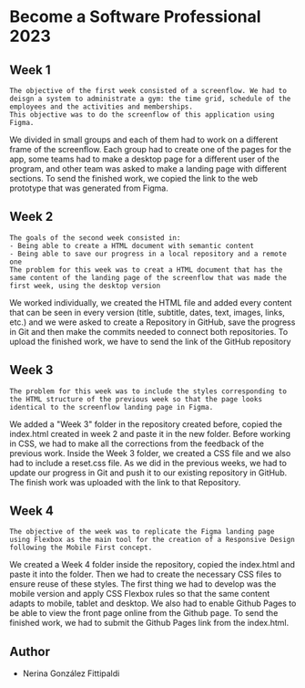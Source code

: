 # Become a Software Professional 2023
## Week 1
````
The objective of the first week consisted of a screenflow. We had to deisgn a system to administrate a gym: the time grid, schedule of the employees and the activities and memberships.
This objective was to do the screenflow of this application using Figma.
````
We divided in small groups and each of them had to work on a different frame of the screenflow. Each group had to create one of the pages for the app, some teams had to make a desktop page for a different user of the program, and other team was asked to make a landing page with different sections.
To send the finished work, we copied the link to the web prototype that was generated from Figma.
## Week 2
```
The goals of the second week consisted in:
- Being able to create a HTML document with semantic content
- Being able to save our progress in a local repository and a remote one
The problem for this week was to creat a HTML document that has the same content of the landing page of the screenflow that was made the first week, using the desktop version
```
We worked individually, we created the HTML file and added every content that can be seen in every version (title, subtitle, dates, text, images, links, etc.) and we were asked to create a Repository in GitHub, save the progress in Git and then make the commits needed to connect both repositories.
To upload the finished work, we have to send the link of the GitHub repository
## Week 3
```
The problem for this week was to include the styles corresponding to the HTML structure of the previous week so that the page looks identical to the screenflow landing page in Figma.
```
We added a "Week 3" folder in the repository created before, copied the index.html created in week 2 and paste it in the new folder. Before working in CSS, we had to make all the corrections from the feedback of the previous work. Inside the Week 3 folder, we created a CSS file and we also had to include a reset.css file. As we did in the previous weeks, we had to update our progress in Git and push it to our existing repository in GitHub.
The finish work was uploaded with the link to that Repository.
## Week 4
```
The objective of the week was to replicate the Figma landing page using Flexbox as the main tool for the creation of a Responsive Design following the Mobile First concept.
```
We created a Week 4 folder inside the repository, copied the index.html and paste it into the folder. Then we had to create the necessary CSS files to ensure reuse of these styles. The first thing we had to develop was the mobile version and apply CSS Flexbox rules so that the same content adapts to mobile, tablet and desktop. We also had to enable Github Pages to be able to view the front page online from the Github page. 
To send the finished work, we had to submit the Github Pages link from the index.html.
## Author
- Nerina González Fittipaldi